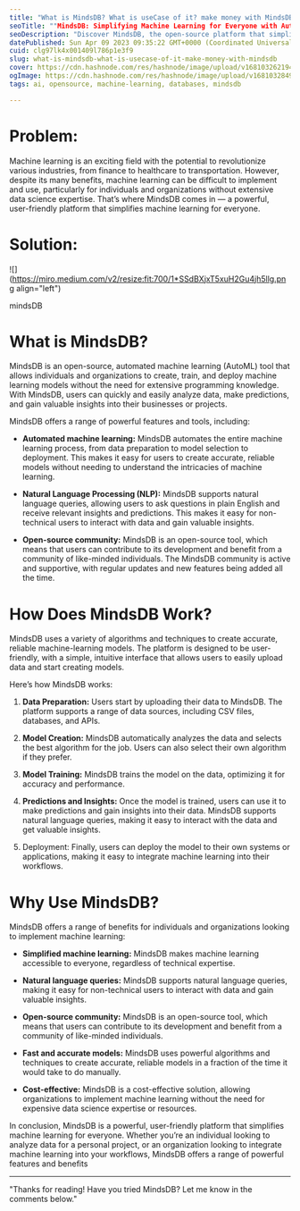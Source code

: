 ```yaml
---
title: "What is MindsDB? What is useCase of it? make money with MindsDB …."
seoTitle: ""MindsDB: Simplifying Machine Learning for Everyone with Automated Too"
seoDescription: "Discover MindsDB, the open-source platform that simplifies machine learning for everyone. With natural language processing and automated machine learning, M"
datePublished: Sun Apr 09 2023 09:35:22 GMT+0000 (Coordinated Universal Time)
cuid: clg97lk4x001409l786p1e3f9
slug: what-is-mindsdb-what-is-usecase-of-it-make-money-with-mindsdb
cover: https://cdn.hashnode.com/res/hashnode/image/upload/v1681032621946/e343a54a-769f-453c-89cb-e9fc979f80cb.png
ogImage: https://cdn.hashnode.com/res/hashnode/image/upload/v1681032849555/5d13f48f-a282-4fe7-a37e-3e3b7db82359.png
tags: ai, opensource, machine-learning, databases, mindsdb

---
```


# **Problem:**

Machine learning is an exciting field with the potential to revolutionize various industries, from finance to healthcare to transportation. However, despite its many benefits, machine learning can be difficult to implement and use, particularly for individuals and organizations without extensive data science expertise. That’s where MindsDB comes in — a powerful, user-friendly platform that simplifies machine learning for everyone.

# **Solution:**

![](https://miro.medium.com/v2/resize:fit:700/1*SSdBXjxT5xuH2Gu4jh5llg.png align="left")

mindsDB

# **What is MindsDB?**

MindsDB is an open-source, automated machine learning (AutoML) tool that allows individuals and organizations to create, train, and deploy machine learning models without the need for extensive programming knowledge. With MindsDB, users can quickly and easily analyze data, make predictions, and gain valuable insights into their businesses or projects.

MindsDB offers a range of powerful features and tools, including:

* **Automated machine learning:** MindsDB automates the entire machine learning process, from data preparation to model selection to deployment. This makes it easy for users to create accurate, reliable models without needing to understand the intricacies of machine learning.
    
* **Natural Language Processing (NLP):** MindsDB supports natural language queries, allowing users to ask questions in plain English and receive relevant insights and predictions. This makes it easy for non-technical users to interact with data and gain valuable insights.
    
* **Open-source community:** MindsDB is an open-source tool, which means that users can contribute to its development and benefit from a community of like-minded individuals. The MindsDB community is active and supportive, with regular updates and new features being added all the time.
    

# **How Does MindsDB Work?**

MindsDB uses a variety of algorithms and techniques to create accurate, reliable machine-learning models. The platform is designed to be user-friendly, with a simple, intuitive interface that allows users to easily upload data and start creating models.

Here’s how MindsDB works:

1. **Data Preparation:** Users start by uploading their data to MindsDB. The platform supports a range of data sources, including CSV files, databases, and APIs.
    
2. **Model Creation:** MindsDB automatically analyzes the data and selects the best algorithm for the job. Users can also select their own algorithm if they prefer.
    
3. **Model Training:** MindsDB trains the model on the data, optimizing it for accuracy and performance.
    
4. **Predictions and Insights:** Once the model is trained, users can use it to make predictions and gain insights into their data. MindsDB supports natural language queries, making it easy to interact with the data and get valuable insights.
    
5. Deployment: Finally, users can deploy the model to their own systems or applications, making it easy to integrate machine learning into their workflows.
    

# **Why Use MindsDB?**

MindsDB offers a range of benefits for individuals and organizations looking to implement machine learning:

* **Simplified machine learning:** MindsDB makes machine learning accessible to everyone, regardless of technical expertise.
    
* **Natural language queries:** MindsDB supports natural language queries, making it easy for non-technical users to interact with data and gain valuable insights.
    
* **Open-source community:** MindsDB is an open-source tool, which means that users can contribute to its development and benefit from a community of like-minded individuals.
    
* **Fast and accurate models:** MindsDB uses powerful algorithms and techniques to create accurate, reliable models in a fraction of the time it would take to do manually.
    
* **Cost-effective:** MindsDB is a cost-effective solution, allowing organizations to implement machine learning without the need for expensive data science expertise or resources.
    

In conclusion, MindsDB is a powerful, user-friendly platform that simplifies machine learning for everyone. Whether you’re an individual looking to analyze data for a personal project, or an organization looking to integrate machine learning into your workflows, MindsDB offers a range of powerful features and benefits

---

"Thanks for reading! Have you tried MindsDB? Let me know in the comments below."